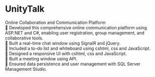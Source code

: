 # UnityTalk</br>
Online Collaboration and Communication Platform </br>
  Developed this comprehensive online communication platform using ASP.NET and C#, enabling user registration, group
management, and collaborative tools.</br>
  Built a real-time chat window using SignalR and jQuery.</br>
  Included a to-do list and whiteboard using cshtml, css and JavaScript.</br>
  Designed a responsive UI with cshtml, css and JavaScript.</br>
  Built a meeting window using API.</br>
  Ensured data persistence and user management with SQL Server Management Studio. </br>
